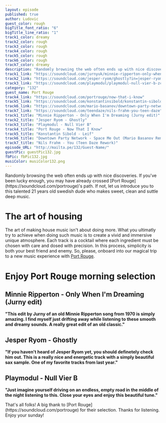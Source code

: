 ```yaml
---
layout: episode
published: true
author: Ludovic
guest_color: rough
bigTitle_font_ratio: "6"
bigTitle_line_ratio: "1"
track1_color: dreamy
track2_color: rough
track3_color: rough
track4_color: rough
track5_color: rough
track6_color: rough
track7_color: dreamy
description: "Randomly browsing the web often ends up with nice discoveries. If you've been lucky enough, you may have already crossed Port Rouge's path. If not, let us introduce you to this talented 21 years old swedish dude who makes sweet, clean and suttle deep music."
track1_link: "https://soundcloud.com/jurnyuk/minnie-ripperton-only-when-im"
track2_link: "https://soundcloud.com/jesper-ryom/ghostly?in=jesper-ryom/sets/syvsover"
track3_link: "https://soundcloud.com/playmodul/playmodul-null-vier-b-zckr04"
category: "132"
guest_name: Port Rouge
track4_link: "https://soundcloud.com/portrouge/now-that-i-know"
track5_link: "https://soundcloud.com/konstantinsibold/konstantin-sibold-leif"
track6_link: "https://soundcloud.com/mario-basanov/downtown-party-network-space"
track7_link: "https://soundcloud.com/teendaze/nils-frahm-you-teen-daze"
track1_title: "Minnie Ripperton - Only When I'm Dreaming (Jurny edit)"
track2_title: "Jesper Ryom - Ghostly"
track3_title: "Playmodul - Null Vier B"
track4_title: "Port Rouge - Now That I Know"
track5_title: "Konstantin Sibold - Leif"
track6_title: "Downtown Party Network - Space Me Out (Mario Basanov Remix)"
track7_title: "Nils Frahm - You (Teen Daze Rework)"
episode_URL: "http://mailta.pe/132/Guest-Name/"
guestPic: guestPic132.jpg
fbPic: fbPic132.jpg
musiColor: musiColor132.png
---
```


<p id="introduction">
Randomly browsing the web often ends up with nice discoveries. If you've been lucky enough, you may have already crossed [Port Rouge](https://soundcloud.com/portrouge)'s path. If not, let us introduce you to this talented 21 years old swedish dude who makes sweet, clean and suttle deep music.</p>

# The art of housing
The art of making house music isn't about doing more. What you ultimatly try to achieve when doing such music is to create a vivid and immersive unique atmosphere. Each track is a cocktail where each ingredient must be chosen with care and dosed with precision. In this process, simplicity is both your best friend and enemy. So, please, onboard into our magical trip to a new music experience with [Port Rouge](https://soundcloud.com/portrouge).

# Enjoy Port Rouge morning selection

## Minnie Ripperton - Only When I'm Dreaming (Jurny edit)
**"**This edit by Jurny of an old Minnie Ripperton song from 1970 is simply amazing. I find myself just drifting away while listening to these smooth and dreamy sounds. A really great edit of an old classic.**"**

## Jesper Ryom - Ghostly
**"**If you haven't heard of Jesper Ryom yet, you should definetely check him out. This is a really nice and energetic track with a simply beautiful sax sample. One of my favorite tracks from last year.**"**

## Playmodul - Null Vier B
**"**Just imagine yourself driving on an endless, empty road in the middle of the night listening to this. Close your eyes and enjoy this beautiful tune.**"**

<p id="outroduction">
That's all folks! A big thank to [Port Rouge](https://soundcloud.com/portrouge) for their selection. Thanks for listening. Enjoy your sunday!
</p>